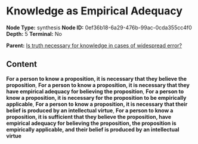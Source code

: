 # Knowledge as Empirical Adequacy

**Node Type:** synthesis
**Node ID:** 0ef36b18-6a29-476b-99ac-0cda355cc4f0
**Depth:** 5
**Terminal:** No

**Parent:** [Is truth necessary for knowledge in cases of widespread error?](is-truth-necessary-for-knowledge-in-cases-of-widespread-error-antithesis-9891bda3-bf61-467c-bdb9-e273e9e50e2e.md)

## Content

**For a person to know a proposition, it is necessary that they believe the proposition**, **For a person to know a proposition, it is necessary that they have empirical adequacy for believing the proposition**, **For a person to know a proposition, it is necessary for the proposition to be empirically applicable**, **For a person to know a proposition, it is necessary that their belief is produced by an intellectual virtue**, **For a person to know a proposition, it is sufficient that they believe the proposition, have empirical adequacy for believing the proposition, the proposition is empirically applicable, and their belief is produced by an intellectual virtue**

